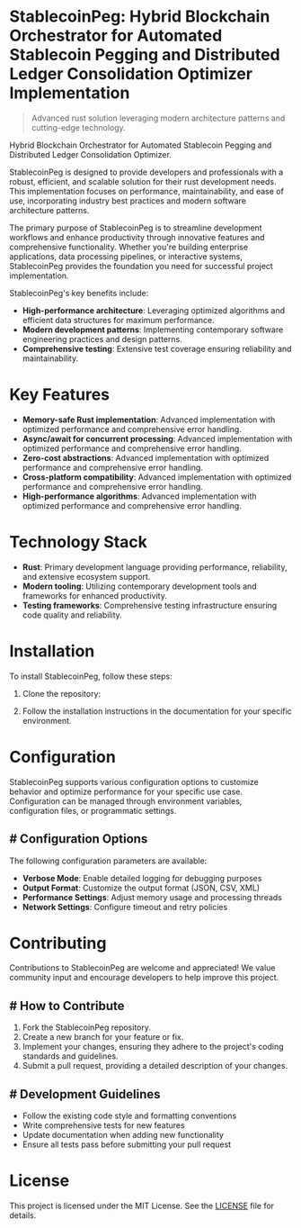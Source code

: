 <!-- fallback_StablecoinPeg_20251002201601_75650 -->

# StablecoinPeg: Hybrid Blockchain Orchestrator for Automated Stablecoin Pegging and Distributed Ledger Consolidation Optimizer Implementation
> Advanced rust solution leveraging modern architecture patterns and cutting-edge technology.

Hybrid Blockchain Orchestrator for Automated Stablecoin Pegging and Distributed Ledger Consolidation Optimizer.

StablecoinPeg is designed to provide developers and professionals with a robust, efficient, and scalable solution for their rust development needs. This implementation focuses on performance, maintainability, and ease of use, incorporating industry best practices and modern software architecture patterns.

The primary purpose of StablecoinPeg is to streamline development workflows and enhance productivity through innovative features and comprehensive functionality. Whether you're building enterprise applications, data processing pipelines, or interactive systems, StablecoinPeg provides the foundation you need for successful project implementation.

StablecoinPeg's key benefits include:

* **High-performance architecture**: Leveraging optimized algorithms and efficient data structures for maximum performance.
* **Modern development patterns**: Implementing contemporary software engineering practices and design patterns.
* **Comprehensive testing**: Extensive test coverage ensuring reliability and maintainability.

# Key Features

* **Memory-safe Rust implementation**: Advanced implementation with optimized performance and comprehensive error handling.
* **Async/await for concurrent processing**: Advanced implementation with optimized performance and comprehensive error handling.
* **Zero-cost abstractions**: Advanced implementation with optimized performance and comprehensive error handling.
* **Cross-platform compatibility**: Advanced implementation with optimized performance and comprehensive error handling.
* **High-performance algorithms**: Advanced implementation with optimized performance and comprehensive error handling.

# Technology Stack

* **Rust**: Primary development language providing performance, reliability, and extensive ecosystem support.
* **Modern tooling**: Utilizing contemporary development tools and frameworks for enhanced productivity.
* **Testing frameworks**: Comprehensive testing infrastructure ensuring code quality and reliability.

# Installation

To install StablecoinPeg, follow these steps:

1. Clone the repository:


2. Follow the installation instructions in the documentation for your specific environment.

# Configuration

StablecoinPeg supports various configuration options to customize behavior and optimize performance for your specific use case. Configuration can be managed through environment variables, configuration files, or programmatic settings.

## # Configuration Options

The following configuration parameters are available:

* **Verbose Mode**: Enable detailed logging for debugging purposes
* **Output Format**: Customize the output format (JSON, CSV, XML)
* **Performance Settings**: Adjust memory usage and processing threads
* **Network Settings**: Configure timeout and retry policies

# Contributing

Contributions to StablecoinPeg are welcome and appreciated! We value community input and encourage developers to help improve this project.

## # How to Contribute

1. Fork the StablecoinPeg repository.
2. Create a new branch for your feature or fix.
3. Implement your changes, ensuring they adhere to the project's coding standards and guidelines.
4. Submit a pull request, providing a detailed description of your changes.

## # Development Guidelines

* Follow the existing code style and formatting conventions
* Write comprehensive tests for new features
* Update documentation when adding new functionality
* Ensure all tests pass before submitting your pull request

# License

This project is licensed under the MIT License. See the [LICENSE](https://github.com/mpermar082/StablecoinPeg/blob/main/LICENSE) file for details.
